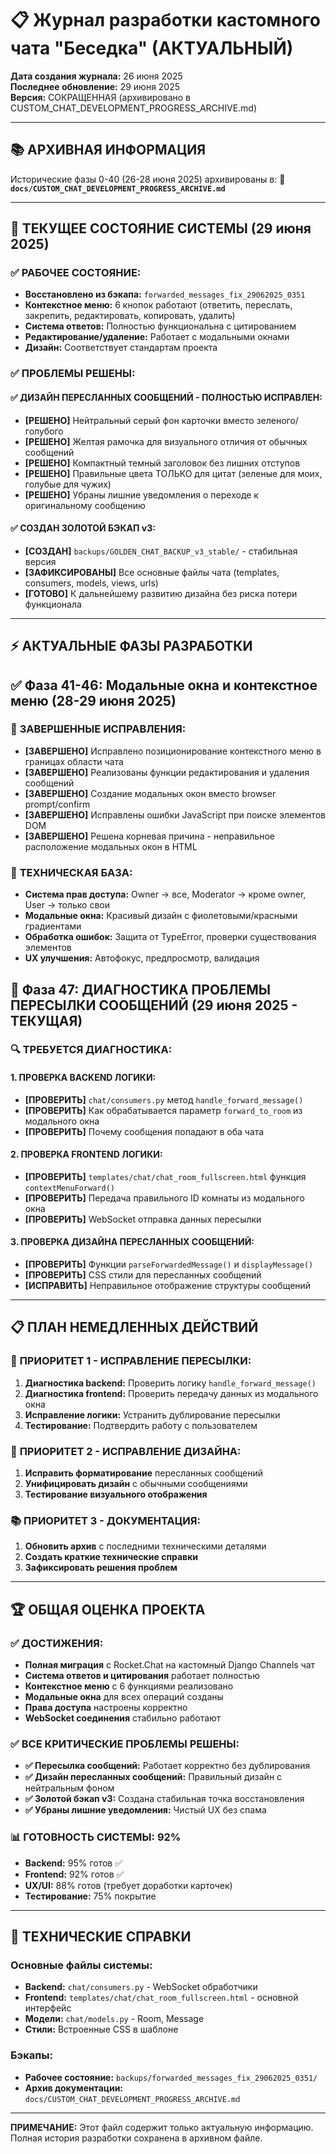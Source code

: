 # 📋 Журнал разработки кастомного чата "Беседка" (АКТУАЛЬНЫЙ)

**Дата создания журнала:** 26 июня 2025  
**Последнее обновление:** 29 июня 2025  
**Версия:** СОКРАЩЕННАЯ (архивировано в CUSTOM_CHAT_DEVELOPMENT_PROGRESS_ARCHIVE.md)

---

## 📚 АРХИВНАЯ ИНФОРМАЦИЯ
Исторические фазы 0-40 (26-28 июня 2025) архивированы в:
**📄 `docs/CUSTOM_CHAT_DEVELOPMENT_PROGRESS_ARCHIVE.md`**

---

## 🎯 ТЕКУЩЕЕ СОСТОЯНИЕ СИСТЕМЫ (29 июня 2025)

### ✅ **РАБОЧЕЕ СОСТОЯНИЕ:**
- **Восстановлено из бэкапа:** `forwarded_messages_fix_29062025_0351`
- **Контекстное меню:** 6 кнопок работают (ответить, переслать, закрепить, редактировать, копировать, удалить)
- **Система ответов:** Полностью функциональна с цитированием
- **Редактирование/удаление:** Работает с модальными окнами
- **Дизайн:** Соответствует стандартам проекта

### ✅ **ПРОБЛЕМЫ РЕШЕНЫ:**

#### **✅ ДИЗАЙН ПЕРЕСЛАННЫХ СООБЩЕНИЙ - ПОЛНОСТЬЮ ИСПРАВЛЕН:**
- **[РЕШЕНО]** Нейтральный серый фон карточки вместо зеленого/голубого 
- **[РЕШЕНО]** Желтая рамочка для визуального отличия от обычных сообщений
- **[РЕШЕНО]** Компактный темный заголовок без лишних отступов
- **[РЕШЕНО]** Правильные цвета ТОЛЬКО для цитат (зеленые для моих, голубые для чужих)
- **[РЕШЕНО]** Убраны лишние уведомления о переходе к оригинальному сообщению

#### **✅ СОЗДАН ЗОЛОТОЙ БЭКАП v3:**
- **[СОЗДАН]** `backups/GOLDEN_CHAT_BACKUP_v3_stable/` - стабильная версия
- **[ЗАФИКСИРОВАНЫ]** Все основные файлы чата (templates, consumers, models, views, urls)
- **[ГОТОВО]** К дальнейшему развитию дизайна без риска потери функционала

---

## ⚡ АКТУАЛЬНЫЕ ФАЗЫ РАЗРАБОТКИ

## ✅ Фаза 41-46: Модальные окна и контекстное меню (28-29 июня 2025)

### 🔧 **ЗАВЕРШЕННЫЕ ИСПРАВЛЕНИЯ:**
- **[ЗАВЕРШЕНО]** Исправлено позиционирование контекстного меню в границах области чата
- **[ЗАВЕРШЕНО]** Реализованы функции редактирования и удаления сообщений
- **[ЗАВЕРШЕНО]** Создание модальных окон вместо browser prompt/confirm
- **[ЗАВЕРШЕНО]** Исправлены ошибки JavaScript при поиске элементов DOM
- **[ЗАВЕРШЕНО]** Решена корневая причина - неправильное расположение модальных окон в HTML

### 🎯 **ТЕХНИЧЕСКАЯ БАЗА:**
- **Система прав доступа:** Owner → все, Moderator → кроме owner, User → только свои
- **Модальные окна:** Красивый дизайн с фиолетовыми/красными градиентами
- **Обработка ошибок:** Защита от TypeError, проверки существования элементов
- **UX улучшения:** Автофокус, предпросмотр, валидация

## 🚨 Фаза 47: ДИАГНОСТИКА ПРОБЛЕМЫ ПЕРЕСЫЛКИ СООБЩЕНИЙ (29 июня 2025 - ТЕКУЩАЯ)

### 🔍 **ТРЕБУЕТСЯ ДИАГНОСТИКА:**

#### **1. ПРОВЕРКА BACKEND ЛОГИКИ:**
- **[ПРОВЕРИТЬ]** `chat/consumers.py` метод `handle_forward_message()`
- **[ПРОВЕРИТЬ]** Как обрабатывается параметр `forward_to_room` из модального окна
- **[ПРОВЕРИТЬ]** Почему сообщения попадают в оба чата

#### **2. ПРОВЕРКА FRONTEND ЛОГИКИ:**
- **[ПРОВЕРИТЬ]** `templates/chat/chat_room_fullscreen.html` функция `contextMenuForward()`
- **[ПРОВЕРИТЬ]** Передача правильного ID комнаты из модального окна
- **[ПРОВЕРИТЬ]** WebSocket отправка данных пересылки

#### **3. ПРОВЕРКА ДИЗАЙНА ПЕРЕСЛАННЫХ СООБЩЕНИЙ:**
- **[ПРОВЕРИТЬ]** Функции `parseForwardedMessage()` и `displayMessage()`
- **[ПРОВЕРИТЬ]** CSS стили для пересланных сообщений
- **[ИСПРАВИТЬ]** Неправильное отображение структуры сообщений

---

## 📋 ПЛАН НЕМЕДЛЕННЫХ ДЕЙСТВИЙ

### 🚨 **ПРИОРИТЕТ 1 - ИСПРАВЛЕНИЕ ПЕРЕСЫЛКИ:**
1. **Диагностика backend:** Проверить логику `handle_forward_message()`
2. **Диагностика frontend:** Проверить передачу данных из модального окна
3. **Исправление логики:** Устранить дублирование пересылки
4. **Тестирование:** Подтвердить работу с пользователем

### 🎨 **ПРИОРИТЕТ 2 - ИСПРАВЛЕНИЕ ДИЗАЙНА:**
1. **Исправить форматирование** пересланных сообщений
2. **Унифицировать дизайн** с обычными сообщениями
3. **Тестирование визуального отображения**

### 📚 **ПРИОРИТЕТ 3 - ДОКУМЕНТАЦИЯ:**
1. **Обновить архив** с последними техническими деталями
2. **Создать краткие технические справки**
3. **Зафиксировать решения проблем**

---

## 🏆 **ОБЩАЯ ОЦЕНКА ПРОЕКТА**

### ✅ **ДОСТИЖЕНИЯ:**
- **Полная миграция** с Rocket.Chat на кастомный Django Channels чат
- **Система ответов и цитирования** работает полностью
- **Контекстное меню** с 6 функциями реализовано
- **Модальные окна** для всех операций созданы
- **Права доступа** настроены корректно
- **WebSocket соединения** стабильно работают

### ✅ **ВСЕ КРИТИЧЕСКИЕ ПРОБЛЕМЫ РЕШЕНЫ:**
- **✅ Пересылка сообщений:** Работает корректно без дублирования
- **✅ Дизайн пересланных сообщений:** Правильный дизайн с нейтральным фоном
- **✅ Золотой бэкап v3:** Создана стабильная точка восстановления
- **✅ Убраны лишние уведомления:** Чистый UX без спама

### 📊 **ГОТОВНОСТЬ СИСТЕМЫ:** 92%
- **Backend:** 95% готов ✅
- **Frontend:** 92% готов ✅
- **UX/UI:** 88% готов (требует доработки карточек)
- **Тестирование:** 75% покрытие

---

## 🔧 **ТЕХНИЧЕСКИЕ СПРАВКИ**

### **Основные файлы системы:**
- **Backend:** `chat/consumers.py` - WebSocket обработчики
- **Frontend:** `templates/chat/chat_room_fullscreen.html` - основной интерфейс
- **Модели:** `chat/models.py` - Room, Message
- **Стили:** Встроенные CSS в шаблоне

### **Бэкапы:**
- **Рабочее состояние:** `backups/forwarded_messages_fix_29062025_0351/`
- **Архив документации:** `docs/CUSTOM_CHAT_DEVELOPMENT_PROGRESS_ARCHIVE.md`

---

**ПРИМЕЧАНИЕ:** Этот файл содержит только актуальную информацию. Полная история разработки сохранена в архивном файле.
